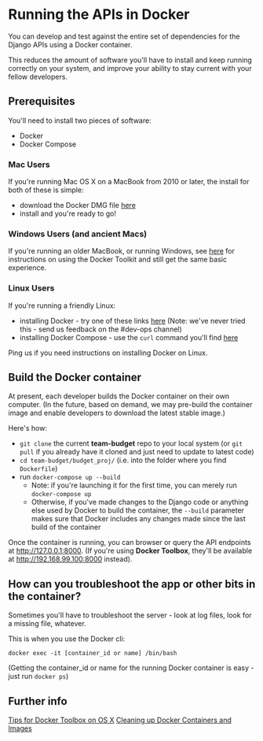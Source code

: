 # Running the APIs in Docker
You can develop and test against the entire set of dependencies for the Django APIs using a Docker container.

This reduces the amount of software you'll have to install and keep running correctly on your system, and improve your ability to stay current with your fellow developers.

## Prerequisites
You'll need to install two pieces of software:
- Docker
- Docker Compose

### Mac Users
If you're running Mac OS X on a MacBook from 2010 or later, the install for both of these is simple:
- download the Docker DMG file [here](https://docs.docker.com/docker-for-mac/install/)
- install and you're ready to go!

### Windows Users (and ancient Macs)
If you're running an older MacBook, or running Windows, see [here](https://github.com/hackoregon/devops-17/blob/master/HOWTO%20Guides/HOWTO-Docker-on-OSX-with-Docker-Toolbox.md) for instructions on using the Docker Toolkit and still get the same basic experience.

### Linux Users
If you're running a friendly Linux:
- installing Docker - try one of these links [here](https://www.docker.com/community-edition) (Note: we've never tried this - send us feedback on the #dev-ops channel)
- installing Docker Compose - use the `curl` command you'll find [here](https://github.com/docker/compose/releases)

Ping us if you need instructions on installing Docker on Linux.

## Build the Docker container
At present, each developer builds the Docker container on their own computer.  (In the future, based on demand, we may pre-build the container image and enable developers to download the latest stable image.)

Here's how:

- `git clone` the current **team-budget** repo to your local system (or `git pull` if you already have it cloned and just need to update to latest code)
- `cd team-budget/budget_proj/` (i.e. into the folder where you find `Dockerfile`)
- run `docker-compose up --build` 
    - Note: if you're launching it for the first time, you can merely run `docker-compose up`
    - Otherwise, if you've made changes to the Django code or anything else used by Docker to build the container, the `--build` parameter makes sure that Docker includes any changes made since the last build of the container

Once the container is running, you can browser or query the API endpoints at http://127.0.0.1:8000.  (If you're using **Docker Toolbox**, they'll be available at http://192.168.99.100:8000 instead).

## How can you troubleshoot the app or other bits in the container?

Sometimes you'll have to troubleshoot the server - look at log files, look for a missing file, whatever.

This is when you use the Docker cli:

```
docker exec -it [container_id or name] /bin/bash
```

(Getting the container_id or name for the running Docker container is easy - just run `docker ps`)

## Further info
[Tips for Docker Toolbox on OS X](https://github.com/hackoregon/devops-17/blob/master/HOWTO%20Guides/HOWTO-Docker-on-OSX-with-Docker-Toolbox.md)
[Cleaning up Docker Containers and Images](https://github.com/hackoregon/devops-17/blob/master/HOWTO%20Guides/HOWTO%20Cleanup%20Docker%20Containers%20and%20Images.md)
